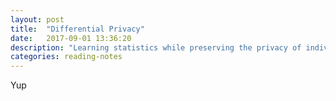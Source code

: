 ```yaml
---
layout: post
title:  "Differential Privacy"
date:   2017-09-01 13:36:20
description: "Learning statistics while preserving the privacy of individual users"
categories: reading-notes
---
```


Yup
